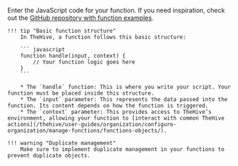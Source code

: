 Enter the JavaScript code for your function. If you need inspiration, check out the [GitHub repository with function examples]().

    !!! tip "Basic function structure"
        In TheHive, a function follows this basic structure:

        ``` javascript
        function handle(input, context) {
            // Your function logic goes here
        }
        ```

        * The `handle` function: This is where you write your script. Your function must be placed inside this structure.
        * The `input` parameter: This represents the data passed into the function. Its content depends on how the function is triggered.
        * The `context` parameter: This provides access to TheHive’s environment, allowing your function to [interact with common TheHive actions](/thehive/user-guides/organization/configure-organization/manage-functions/functions-objects/).

    !!! warning "Duplicate management"
        Make sure to implement duplicate management in your functions to prevent duplicate objects.